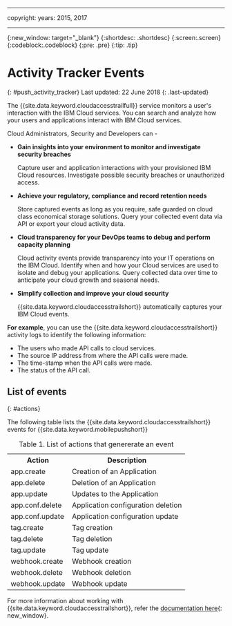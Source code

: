 ----

copyright:
 years: 2015, 2017

---

{:new_window: target="_blank"}
{:shortdesc: .shortdesc}
{:screen:.screen}
{:codeblock:.codeblock}
{:pre: .pre}
{:tip: .tip}

# Activity Tracker Events
{: #push_activity_tracker}
Last updated: 22 June 2018
{: .last-updated}

The {{site.data.keyword.cloudaccesstrailfull}} service monitors a user's interaction with the IBM Cloud services. You can search and analyze how your users and applications interact with IBM Cloud services.

Cloud Administrators, Security and Developers can -

- **Gain insights into your environment to monitor and investigate security breaches**
    
	Capture user and application interactions with your provisioned IBM Cloud resources. Investigate possible security breaches or unauthorized access.
	
- **Achieve your regulatory, compliance and record retention needs**

    Store captured events as long as you require, safe guarded on cloud class economical storage solutions. Query your collected event data via API or export your cloud activity data.
	
- **Cloud transparency for your DevOps teams to debug and perform capacity planning**

    Cloud activity events provide transparency into your IT operations on the IBM Cloud. Identify when and how your Cloud services are used to isolate and debug your applications. Query collected data over time to anticipate your cloud growth and seasonal needs.	
	
- **Simplify collection and improve your cloud security**

    {{site.data.keyword.cloudaccesstrailshort}} automatically captures your IBM Cloud events.	


**For example**, you can use the {{site.data.keyword.cloudaccesstrailshort}} activity logs to identify the following information:

- The users who made API calls to cloud services.
- The source IP address from where the API calls were made.
- The time-stamp when the API calls were made.
- The status of the API call.

## List of events
{: #actions}

The following table lists the {{site.data.keyword.cloudaccesstrailshort}} events for {{site.data.keyword.mobilepushshort}}

<table>
  <caption>Table 1. List of actions that genererate an event</caption>
  <tr>
    <th>Action</th>
	  <th>Description</th>
  <tr>
  <tr>
    <td>app.create</td>
	  <td> Creation of an Application </td>
  </tr>
  <tr>
    <td>app.delete</td>
	  <td>Deletion of an Application</td>
  </tr>
  <tr>
    <td>app.update</td>
	  <td>Updates to the Application</td>
  </tr>
  <tr>
    <td>app.conf.delete</td>
	  <td>Application configuration deletion</td>
  </tr>
  <tr>
    <td>app.conf.update</td>
	  <td>Application configuration update</td>
  </tr>
  <tr>
    <td>tag.create</td>
	  <td>Tag creation</td>
  </tr>
  <tr>
    <td>tag.delete</td>
	  <td>Tag deletion</td>
  </tr>
  <tr>
    <td>tag.update</td>
	  <td>Tag update</td>
  </tr>  
  <tr>
    <td>webhook.create</td>
	  <td>Webhook creation</td>
  </tr> 
  <tr>
    <td>webhook.delete</td>
	  <td>Webhook deletion</td>
  </tr>   
  <tr>
    <td>webhook.update</td>
	  <td>Webhook update</td>
  </tr>   
</table>


For more information about working with {{site.data.keyword.cloudaccesstrailshort}}, refer the [documentation here](https://console.bluemix.net/docs/services/cloud-activity-tracker/activity_tracker_ov.html#activity_tracker_ov){: new_window}.